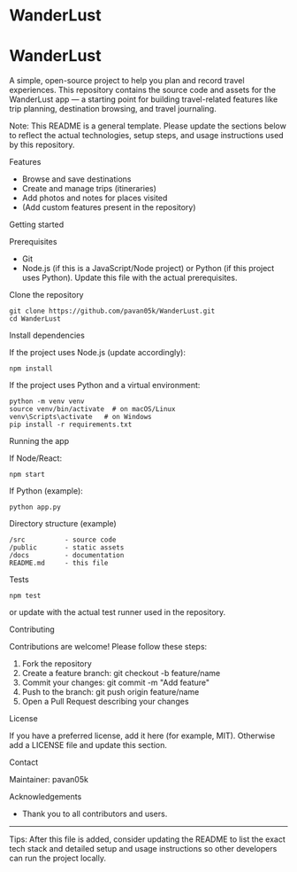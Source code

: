 # WanderLust

WanderLust
==========

A simple, open-source project to help you plan and record travel experiences. This repository contains the source code and assets for the WanderLust app — a starting point for building travel-related features like trip planning, destination browsing, and travel journaling.

Note: This README is a general template. Please update the sections below to reflect the actual technologies, setup steps, and usage instructions used by this repository.

Features
- Browse and save destinations
- Create and manage trips (itineraries)
- Add photos and notes for places visited
- (Add custom features present in the repository)

Getting started

Prerequisites
- Git
- Node.js (if this is a JavaScript/Node project) or Python (if this project uses Python). Update this file with the actual prerequisites.

Clone the repository

    git clone https://github.com/pavan05k/WanderLust.git
    cd WanderLust

Install dependencies

If the project uses Node.js (update accordingly):

    npm install

If the project uses Python and a virtual environment:

    python -m venv venv
    source venv/bin/activate  # on macOS/Linux
    venv\Scripts\activate   # on Windows
    pip install -r requirements.txt

Running the app

If Node/React:

    npm start

If Python (example):

    python app.py

Directory structure (example)

    /src          - source code
    /public       - static assets
    /docs         - documentation
    README.md     - this file

Tests

    npm test

or update with the actual test runner used in the repository.

Contributing

Contributions are welcome! Please follow these steps:
1. Fork the repository
2. Create a feature branch: git checkout -b feature/name
3. Commit your changes: git commit -m "Add feature"
4. Push to the branch: git push origin feature/name
5. Open a Pull Request describing your changes

License

If you have a preferred license, add it here (for example, MIT). Otherwise add a LICENSE file and update this section.

Contact

Maintainer: pavan05k

Acknowledgements
- Thank you to all contributors and users.

---

Tips: After this file is added, consider updating the README to list the exact tech stack and detailed setup and usage instructions so other developers can run the project locally.
